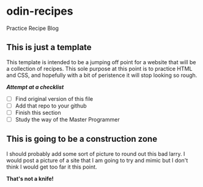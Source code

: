 
<!-- This is going to be where I try to learn a little markdown. From 
what I can see, it appears to be well within the realm of "evergreen"
skills" so I have a hard time imagining that learning to be more
proficient with it would be a waste of time-->

# odin-recipes
Practice Recipe Blog

## This is just a template

This template is intended to be a jumping off point for a website that will 
be a collection of recipes. This sole purpose at this point is to practice
HTML and CSS, and hopefully with a bit of peristence it will stop looking
so rough.
 

***Attempt at a checklist***

- [ ] Find original version of this file 
- [ ] Add that repo to your github 
- [ ] Finish this section 
- [ ] Study the way of the Master Programmer

## This is going to be a construction zone 

I should probably add some sort of picture to round out this bad larry. I would
post a picture of a site that I am going to try and mimic but I don't think
I would get too far it this point.

**That's not a knife!**

[Crocodile Dundee]: ./images/CrocodileDundee.png "This is a [knife](./images/programmer-dvorak-layout.png)"
